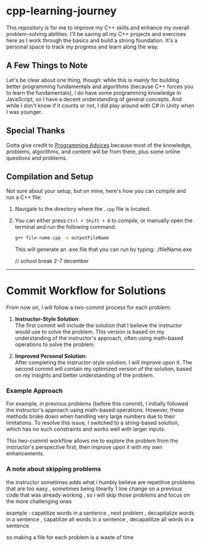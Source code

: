 # cpp-learning-journey

This repository is for me to improve my C++ skills and enhance my overall problem-solving abilities. I'll be saving all my C++ projects and exercises here as I work through the basics and build a strong foundation. It's a personal space to track my progress and learn along the way.

## A Few Things to Note

Let's be clear about one thing, though: while this is mainly for building better programming fundamentals and algorithms (because C++ forces you to learn the fundamentals), I do have some programming knowledge in JavaScript, so I have a decent understanding of general concepts. And while I don't know if it counts or not, I did play around with C# in Unity when I was younger.

## Special Thanks

Gotta give credit to [Programming Advices](https://programmingadvices.com/) because most of the knowledge, problems, algorithms, and content will be from there, plus some online questions and problems.

## Compilation and Setup

Not sure about your setup, but on mine, here's how you can compile and run a C++ file:

1. Navigate to the directory where the `.cpp` file is located.
2. You can either press `Ctrl + Shift + B` to compile, or manually open the terminal and run the following command:

   ```bash
   g++ file-name.cpp -o outputFileName
   ```

   This will generate an .exe file that you can run by typing:   ./fileName.exe


   // school break 2-7 december

--- 
# Commit Workflow for Solutions

From now on, I will follow a two-commit process for each problem:

1. **Instructor-Style Solution**:  
   The first commit will include the solution that I believe the instructor would use to solve the problem. This version is based on my understanding of the instructor's approach, often using math-based operations to solve the problem.

2. **Improved Personal Solution**:  
   After completing the instructor-style solution, I will improve upon it. The second commit will contain my optimized version of the solution, based on my insights and better understanding of the problem.

### Example Approach

For example, in previous problems (before this commit), I initially followed the instructor's approach using math-based operations. However, these methods broke down when handling very large numbers due to their limitations. To resolve this issue, I switched to a string-based solution, which has no such constraints and works well with larger inputs.

This two-commit workflow allows me to explore the problem from the instructor's perspective first, then improve upon it with my own enhancements.


### A note about skipping problems
the instructor sometimes adds what i humbly believe are repetitive problems that are too easy , sometimes being litearlly 1 line change on a previous code that was already working , so i will skip those problems and focus on the more challenging ones

example : capatilize words in a sentence , next problem , decapitalize words in a sentence , capatilize all words in a sentence , decapatilize all words in a sentence 

so making a file for each problem is a waste of time

